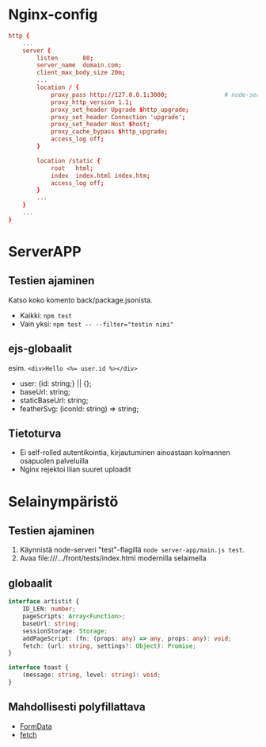 # Nginx-config

```conf
http {
    ...
    server {
        listen       80;
        server_name  domain.com;
        client_max_body_size 20m;
        ...
        location / {
            proxy_pass http://127.0.0.1:3000;                # node-serverin url
            proxy_http_version 1.1;
            proxy_set_header Upgrade $http_upgrade;
            proxy_set_header Connection 'upgrade';
            proxy_set_header Host $host;
            proxy_cache_bypass $http_upgrade;
            access_log off;
        }

        location /static {
            root   html;
            index  index.html index.htm;
            access_log off;
        }
        ...
    }
    ...
}
```

# ServerAPP

## Testien ajaminen

Katso koko komento back/package.jsonista.

- Kaikki: `npm test`
- Vain yksi: `npm test -- --filter="testin nimi"`

## ejs-globaalit

esim. `<div>Hello <%= user.id %></div>`

- user: {id: string;} || {};
- baseUrl: string;
- staticBaseUrl: string;
- featherSvg: (iconId: string) => string;

## Tietoturva

- Ei self-rolled autentikointia, kirjautuminen ainoastaan kolmannen osapuolen palveluilla
- Nginx rejektoi liian suuret uploadit

# Selainympäristö

## Testien ajaminen

1. Käynnistä node-serveri "test"-flagillä `node server-app/main.js test`.
2. Avaa file:///.../front/tests/index.html modernilla selaimella

## globaalit

```typescript
interface artistit {
    ID_LEN: number;
    pageScripts: Array<Function>;
    baseUrl: string;
    sessionStorage: Storage;
    addPageScript: (fn: (props: any) => any, props: any): void;
    fetch: (url: string, settings?: Object): Promise;
}
```

```typescript
interface toast {
    (message: string, level: string): void;
}
```

## Mahdollisesti polyfillattava

- [FormData](https://developer.mozilla.org/en-US/docs/Web/API/FormData)
- [fetch](https://developer.mozilla.org/en-US/docs/Web/API/Fetch_API)